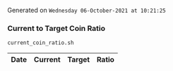 Generated on `Wednesday 06-October-2021 at 10:21:25`

### Current to Target Coin Ratio
`current_coin_ratio.sh`

Date|Current|Target|Ratio
---|---|---|---
